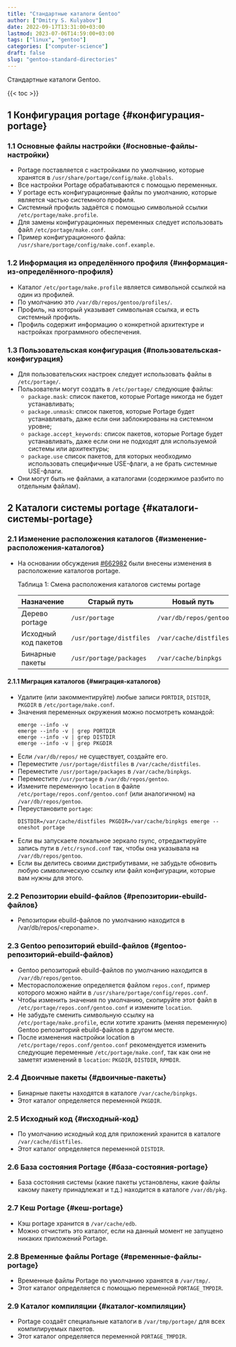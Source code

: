 ```yaml
---
title: "Стандартные каталоги Gentoo"
author: ["Dmitry S. Kulyabov"]
date: 2022-09-17T13:31:00+03:00
lastmod: 2023-07-06T14:59:00+03:00
tags: ["linux", "gentoo"]
categories: ["computer-science"]
draft: false
slug: "gentoo-standard-directories"
---
```


Стандартные каталоги Gentoo.

<!--more-->

{{< toc >}}


## <span class="section-num">1</span> Конфигурация portage {#конфигурация-portage}


### <span class="section-num">1.1</span> Основные файлы настройки {#основные-файлы-настройки}

-   Portage поставляется с настройками по умолчанию, которые хранятся в `/usr/share/portage/config/make.globals`.
-   Все настройки Portage обрабатываются с помощью переменных.
-   У portage есть конфигурационные файлы по умолчанию, которые является частью системного профиля.
-   Системный профиль задаётся с помощью символьной ссылки `/etc/portage/make.profile`.
-   Для замены конфигурационных переменных следует использовать файл `/etc/portage/make.conf`.
-   Пример конфигурационного файла: `/usr/share/portage/config/make.conf.example`.


### <span class="section-num">1.2</span> Информация из определённого профиля {#информация-из-определённого-профиля}

-   Каталог `/etc/portage/make.profile` является символьной ссылкой на один из профилей.
-   По умолчанию это `/var/db/repos/gentoo/profiles/`.
-   Профиль, на который указывает символьная ссылка, и есть системный профиль.
-   Профиль содержит информацию о конкретной архитектуре и настройках программного обеспечения.


### <span class="section-num">1.3</span> Пользовательская конфигурация {#пользовательская-конфигурация}

-   Для пользовательских настроек следует использовать файлы в `/etc/portage/`.
-   Пользователи могут создать в `/etc/portage/` следующие файлы:
    -   `package.mask`: список пакетов, которые Portage никогда не будет устанавливать;
    -   `package.unmask`: список пакетов, которые Portage будет устанавливать, даже если они заблокированы на системном уровне;
    -   `package.accept_keywords`: список пакетов, которые Portage будет устанавливать, даже если они не подходят для используемой системы или архитектуры;
    -   `package.use` список пакетов, для которых необходимо использовать специфичные USE-флаги, а не брать системные USE-флаги.
-   Они могут быть не файлами, а каталогами (содержимое разбито по отдельным файлам).


## <span class="section-num">2</span> Каталоги системы portage {#каталоги-системы-portage}


### <span class="section-num">2.1</span> Изменение расположения каталогов {#изменение-расположения-каталогов}

-   На основании обсуждения [#662982](https://bugs.gentoo.org/662982) были внесены изменения в расположение каталогов portage.

    <div class="table-caption">
      <span class="table-number">&#1058;&#1072;&#1073;&#1083;&#1080;&#1094;&#1072; 1:</span>
      Смена расположения каталогов системы portage
    </div>

    | Назначение           | Старый путь              | Новый путь             |
    |----------------------|--------------------------|------------------------|
    | Дерево portage       | `/usr/portage`           | `/var/db/repos/gentoo` |
    | Исходный код пакетов | `/usr/portage/distfiles` | `/var/cache/distfiles` |
    | Бинарные пакеты      | `/usr/portage/packages`  | `/var/cache/binpkgs`   |


#### <span class="section-num">2.1.1</span> Миграция каталогов {#миграция-каталогов}

-   Удалите (или закомментируйте) любые записи `PORTDIR`, `DISTDIR`, `PKGDIR` в `/etc/portage/make.conf`.
-   Значения переменных окружения можно посмотреть командой:
    ```shell
    emerge --info -v
    emerge --info -v | grep PORTDIR
    emerge --info -v | grep DISTDIR
    emerge --info -v | grep PKGDIR
    ```
-   Если `/var/db/repos/` не существует, создайте его.
-   Переместите `/usr/portage/distfiles` в `/var/cache/distfiles`.
-   Переместите `/usr/portage/packages` в `/var/cache/binpkgs`.
-   Переместите `/usr/portage` в `/var/db/repos/gentoo`.
-   Измените переменную `location` в файле `/etc/portage/repos.conf/gentoo.conf` (или аналогичном) на `/var/db/repos/gentoo`.
-   Переустановите `portage`:
    ```shell
    DISTDIR=/var/cache/distfiles PKGDIR=/var/cache/binpkgs emerge --oneshot portage
    ```
-   Если вы запускаете локальное зеркало rsync, отредактируйте запись пути в `/etc/rsyncd.conf` так, чтобы она указывала на `/var/db/repos/gentoo`.
-   Если вы делитесь своими дистрибутивами, не забудьте обновить любую символическую ссылку или файл конфигурации, которые вам нужны для этого.


### <span class="section-num">2.2</span> Репозитории ebuild-файлов {#репозитории-ebuild-файлов}

-   Репозитории ebuild-файлов по умолчанию находится в /var/db/repos/&lt;reponame&gt;.


### <span class="section-num">2.3</span> Gentoo репозиторий ebuild-файлов {#gentoo-репозиторий-ebuild-файлов}

-   Gentoo репозиторий ebuild-файлов по умолчанию находится в `/var/db/repos/gentoo`.
-   Месторасположение определяется файлом `repos.conf`, пример которого можно найти в `/usr/share/portage/config/repos.conf`.
-   Чтобы изменить значения по умолчанию, скопируйте этот файл в `/etc/portage/repos.conf/gentoo.conf` и измените `location`.
-   Не забудьте сменить символьную ссылку на `/etc/portage/make.profile`, если хотите хранить (меняя переменную) Gentoo репозиторий ebuild-файлов в другом месте.
-   После изменения настройки location в `/etc/portage/repos.conf/gentoo.conf` рекомендуется изменить следующие переменные `/etc/portage/make.conf`, так как они не заметят изменений в `location`: `PKGDIR`, `DISTDIR`, `RPMDIR`.


### <span class="section-num">2.4</span> Двоичные пакеты {#двоичные-пакеты}

-   Бинарные пакеты находятся в каталоге `/var/cache/binpkgs`.
-   Этот каталог определяется переменной `PKGDIR`.


### <span class="section-num">2.5</span> Исходный код {#исходный-код}

-   По умолчанию исходный код для приложений хранится в каталоге `/var/cache/distfiles`.
-   Этот каталог определяется переменной `DISTDIR`.


### <span class="section-num">2.6</span> База состояния Portage {#база-состояния-portage}

-   База состояния системы (какие пакеты установлены, какие файлы какому пакету принадлежат и т.д.) находится в каталоге `/var/db/pkg`.


### <span class="section-num">2.7</span> Кеш Portage {#кеш-portage}

-   Кэш portage хранится в `/var/cache/edb`.
-   Можно отчистить это каталог, если на данный момент не запущено никаких приложений Portage.


### <span class="section-num">2.8</span> Временные файлы Portage {#временные-файлы-portage}

-   Временные файлы Portage по умолчанию хранятся в `/var/tmp/`.
-   Этот каталог определяется с помощью переменной `PORTAGE_TMPDIR`.


### <span class="section-num">2.9</span> Каталог компиляции {#каталог-компиляции}

-   Portage создаёт специальные каталоги в `/var/tmp/portage/` для всех компилируемых пакетов.
-   Этот каталог определяется переменной `PORTAGE_TMPDIR`.
